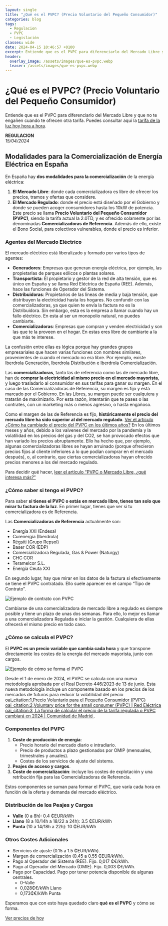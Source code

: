 ```yaml
---
layout: single
title: "¿Qué es el PVPC? (Precio Voluntario del Pequeño Consumidor)"
categories: blog
tags:
  - Regulacion
  - PVPC
  - Legislación
classes: wide
date: 2024-04-15 10:46:57 +0100
excerpt: Entiende que es el PVPC para diferenciarlo del Mercado Libre y que no te engañen cuando te ofrecen otra tarifa.
header:
  overlay_image: /assets/images/que-es-pvpc.webp
  teaser: /assets/images/que-es-pvpc.webp
---
```


# ¿Qué es el PVPC? (Precio Voluntario del Pequeño Consumidor)

Entiende que es el PVPC para diferenciarlo del Mercado Libre y que no te engañen cuando te ofrecen otra tarifa. Puedes consultar aquí la [tarifa de la luz hoy hora a hora](/).

**REGULACION**  
_15/04/2024_

## Modalidades para la Comercialización de Energía Eléctrica en España

En España hay **dos modalidades para la comercialización** de la energía eléctrica:

1. **El Mercado Libre**: donde cada comercializadora es libre de ofrecer los precios, tramos y ofertas que considere.
2. **El Mercado Regulado**: donde el precio está diseñado por el Gobierno y donde se pueden acoger consumidores hasta los 10kW de potencia. Este precio se llama **Precio Voluntario del Pequeño Consumidor (PVPC)**, siendo la tarifa actual la 2.0TD, y es ofrecido solamente por las denominadas **Comercializadoras de Referencia**. Además de ello, existe el Bono Social, para colectivos vulnerables, donde el precio es inferior.

### Agentes del Mercado Eléctrico

El mercado eléctrico está liberalizado y formado por varios tipos de agentes:

- **Generadores**: Empresas que generan energía eléctrica, por ejemplo, las propietarias de parques eólicos o plantas solares.
- **Transportista**: El propietario y gestor de la red de alta tensión, que es único en España y se llama Red Eléctrica de España (REE). Además, hace las funciones de Operador del Sistema.
- **Distribuidoras**: Propietarios de las líneas de media y baja tensión, que distribuyen la electricidad hasta los hogares. No confundir con las comercializadoras, ya que quien te envía la factura no es la Distribuidora. Sin embargo, esta es la empresa a llamar cuando hay un fallo eléctrico. En esta al ser un monopolio natural, no puedes cambiarte.
- **Comercializadoras**: Empresas que compran y venden electricidad y son las que te la proveen en el hogar. En estas eres libre de cambiarte a la que más te interese.

La confusión entre ellas es lógica porque hay grandes grupos empresariales que hacen varias funciones con nombres similares, provenientes de cuando el mercado no era libre. Por ejemplo, existe Iberdrola Generación, Iberdrola Distribución e Iberdrola Comercialización.

Las **comercializadoras**, tanto las de referencia como las de mercado libre, han de **comprar la electricidad al mismo precio en el mercado mayorista**, y luego trasladarlo al consumidor en sus tarifas para ganar su margen. En el caso de las Comercializadoras de Referencia, su margen es fijo y está marcado por el Gobierno. En las Libres, su margen puede ser cualquiera y tratarán de maximizarlo. Por esta razón, intentarán que te pases o las contrates, con un marketing más o menos agresivo, o hasta engañoso.

Como el margen de las de Referencia es fijo, **históricamente el precio del mercado libre ha sido superior al del mercado regulado**. [Ver el artículo ¿Cómo ha cambiado el precio del PVPC en los últimos años?](evolucion-pvpc.html) En los últimos meses y años, debido a los vaivenes del mercado por la pandemia y la volatilidad en los precios del gas y del CO2, se han provocado efectos que han variado los precios abruptamente. Ello ha hecho que, por ejemplo, algunas comercializadoras libres se hayan arruinado (porque ofrecieron precios fijos al cliente inferiores a lo que podían comprar en el mercado después), o, al contrario, que ciertas comercializadoras hayan ofrecido precios menores a los del mercado regulado.

Para decidir qué hacer, [leer el artículo “PVPC o Mercado Libre, ¿qué interesa más?”](pvpc-mercado-libre.html)

### ¿Cómo saber si tengo el PVPC?

Para saber **si tienes el PVPC o estás en mercado libre, tienes tan solo que mirar tu factura de la luz**. En primer lugar, tienes que ver si tu comercializadora es de Referencia.

Las **Comercializadoras de Referencia** actualmente son:

- Energía XXI (Endesa)
- Curenergía (Iberdrola)
- Régsiti (Grupo Repsol)
- Baser COR (EDP)
- Comercializadora Regulada, Gas & Power (Naturgy)
- CHC COR
- Teramelcor S.L.
- Energía Ceuta XXI

En segundo lugar, hay que mirar en los datos de la factura si efectivamente se tiene el PVPC contratado. Ello suele aparecer en el campo “Tipo de Contrato”.

![Ejemplo de contrato con PVPC](/assets/images/contrato-pvpc.jpg)

Cambiarse de una comercializadora de mercado libre a regulado es siempre posible y tiene un plazo de unas dos semanas. Para ello, lo mejor es llamar a una comercializadora Regulada e iniciar la gestión. Cualquiera de ellas ofrecerá el mismo precio en todo caso.

### ¿Cómo se calcula el PVPC?

El **PVPC es un precio variable que cambia cada hora** y que transpone directamente los costes de la energía del mercado mayorista, junto con cargos.

![Ejemplo de cómo se forma el PVPC](/assets/images/formacion-pvpc.jpg)

Desde el 1 de enero de 2024, el PVPC se calcula con una nueva metodología aprobada por el Real Decreto 446/2023 de 13 de junio. Esta nueva metodología incluye un componente basado en los precios de los mercados de futuros para reducir la volatilidad del precio [oai_citation:1,Precio Voluntario para el Pequeño Consumidor (PVPC)](https://www.miteco.gob.es/es/energia/energia-electrica/electricidad/contratacion-suministro/precio-voluntario.html) [oai_citation:2,Voluntary price for the small consumer (PVPC) | Red Eléctrica](https://www.ree.es/en/activities/operation-of-the-electricity-systemvoluntary-price-small-consumer-pvpc) [oai_citation:3,
La forma de calcular el precio de la tarifa regulada o PVPC cambiará en 2024 | Comunidad de Madrid ](https://www.comunidad.madrid/servicios/consumo/forma-calcular-precio-tarifa-regulada-o-pvpc-cambiara-2024).

### Componentes del PVPC

1. **Coste de producción de energía**:
   - Precio horario del mercado diario e intradiario.
   - Precio de productos a plazo gestionados por OMIP (mensuales, trimestrales y anuales).
   - Costes de los servicios de ajuste del sistema.
2. **Peajes de acceso y cargos**.
3. **Coste de comercialización**: incluye los costes de explotación y una retribución fija para las Comercializadoras de Referencia.

Estos componentes se suman para formar el PVPC, que varía cada hora en función de la oferta y demanda del mercado eléctrico.

### Distribución de los Peajes y Cargos

- **Valle** (0 a 8h): 0.4 ₵EUR/kWh
- **Llano** (8 a 10/14h a 18/22 a 24h): 3.5 ₵EUR/kWh
- **Punta** (10 a 14/18h a 22h): 10 ₵EUR/kWh

### Otros Costes Adicionales

- Servicios de ajuste (0.15 a 1.5 ₵EUR/kWh).
- Margen de comercialización (0.45 a 0.55 ₵EUR/kWh).
- Pago al Operador del Sistema (REE). Fijo. 0,017 ₵€/kWh.
- Pago al Operador del Mercado (OMIE). Fijo. 0,003 ₵€/kWh.
- Pago por Capacidad. Pago por tener potencia disponible de algunas centrales.
  - 0-Valle
  - 0,028₵€/kWh Llano
  - 0,173₵€/kWh Punta

Esperamos que con esto haya quedado claro **qué es el PVPC** y cómo se forma.

[Ver precios de hoy](/)
